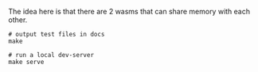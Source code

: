 The idea here is that there are 2 wasms that can share memory with each other.

```
# output test files in docs
make

# run a local dev-server
make serve
```
